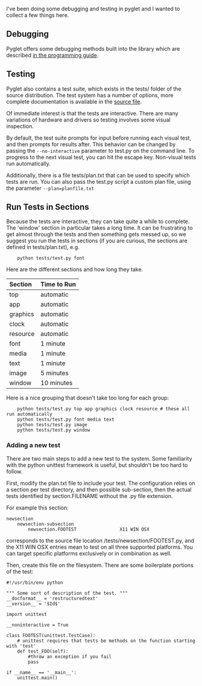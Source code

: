 I've been doing some debugging and testing in pyglet and I wanted to collect a few things here.

## Debugging ##
Pyglet offers some debugging methods built into the library which are described [in the programming guide](http://www.pyglet.org/doc/programming_guide/debugging_tools.html).


## Testing ##
Pyglet also contains a test suite, which exists in the tests/ folder of the source distribution.  The test system has a number of options, more complete documentation is available in the [source file](http://code.google.com/p/pyglet/source/browse/tests/test.py).

Of immediate interest is that the tests are interactive.  There are many variations of hardware and drivers so testing involves some visual inspection.

By default, the test suite prompts for input before running each visual test, and then prompts for results after.  This behavior can be changed by passing the `--no-interactive` parameter to test.py on the command line.  To progress to the next visual test, you can hit the escape key.  Non-visual tests run automatically.

Additionally, there is a file tests/plan.txt that can be used to specify which tests are run.  You can also pass the test.py script a custom plan file, using the parameter `--plan=planfile.txt`

## Run Tests in Sections ##
Because the tests are interactive, they can take quite a while to complete. The 'window' section in particular takes a long time. It can be frustrating to get almost through the tests and then something gets messed up, so we suggest you run the tests in sections (if you are curious, the sections are defined in tests/plan.txt), e.g.
```
    python tests/test.py font
```
Here are the different sections and how long they take.

| **Section** | **Time to Run** |
|:------------|:----------------|
| top         | automatic       |
| app         | automatic       |
| graphics    | automatic       |
| clock       | automatic       |
| resource    | automatic       |
| font        | 1 minute        |
| media       | 1 minute        |
| text        | 1 minute        |
| image       | 5 minutes       |
| window      | 10 minutes      |

Here is a nice grouping that doesn't take too long for each group:
```
    python tests/test.py top app graphics clock resource # these all run automatically
    python tests/test.py font media text
    python tests/test.py image
    python tests/test.py window
```

### Adding a new test ###

There are two main steps to add a new test to the system.  Some familiarity with the python unittest framework is useful, but shouldn't be too hard to follow.


First, modify the plan.txt file to include your test.  The configuration relies on a section per test directory, and then possible sub-section, then the actual tests identified by section.FILENAME without the .py file extension.

For example this section:
```
newsection
    newsection-subsection
        newsection.FOOTEST                X11 WIN OSX
```

corresponds to the source file location /tests/newsection/FOOTEST.py, and the X11 WIN OSX entries mean to test on all three supported platforms.  You can target specific platforms exclusively or in combination as well.

Then, create this file on the filesystem.  There are some boilerplate portions of the test:

```
#!/usr/bin/env python

""" Some sort of description of the test. """
__docformat__ = 'restructuredtext'
__version__ = '$Id$'

import unittest

__noninteractive = True

class FOOTEST(unittest.TestCase):
    # unittest requires that tests be methods on the function starting with 'test'
    def test_FOO(self):
        #throw an exception if you fail
        pass
        
if __name__ == '__main__':
    unittest.main()
```